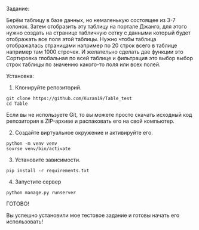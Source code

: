 Задание:

Берём таблицу в базе данных,  но немаленькую состоящее из 3-7 колонок. Затем отобразить эту таблицу на портале Джанго, для этого нужно создать на странице табличную сетку с данными который будет отображать все поля этой таблицы. Нужно чтобы таблица отображалась страницами например по 20 строк всего в таблице например там 1000 строчек. И желательно сделать две функции это Сортировка глобальная по всей таблице и фильтрация это выбор выбор строк таблицы по значению какого-то поля или всех полей.

Установка:

1. Клонируйте репозиторий.
   
```
git clone https://github.com/Kuzan19/Table_test
cd Table
```

Если вы не используете Git, то вы можете просто скачать исходный код репозитория в ZIP-архиве и распаковать его на свой компьютер.

2. Создайте виртуальное окружение и активируйте его.

```
python -m venv venv
sourse venv/bin/activate
```

3. Установите зависимости.

```
pip install -r requirements.txt
```

4. Запустите сервер

```
python manage.py runserver
```

ГОТОВО!

Вы успешно установили мое тестовое задание и готовы начать его использовать!
